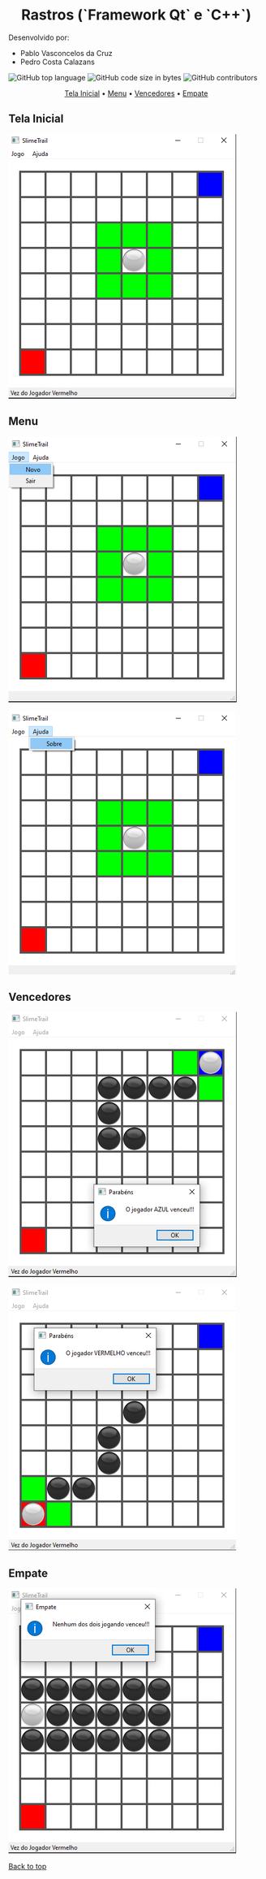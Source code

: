 <h1 align="center"> Rastros (`Framework Qt` e `C++`)</h1


Desenvolvido por: 

- Pablo Vasconcelos da Cruz
- Pedro Costa Calazans

![GitHub top language](https://img.shields.io/github/languages/top/Pablo321123/Rastros?color=%23f0260f&logo=c%2B%2B) ![GitHub code size in bytes](https://img.shields.io/github/languages/code-size/Pablo321123/Rastros) ![GitHub contributors](https://img.shields.io/github/contributors/Pablo321123/Rastros?logo=github)

<p align="center">  <a href="#tela-inicial">Tela Inicial</a> •  <a href="#menu">Menu</a> •   <a href="#vencedores">Vencedores</a> •   <a href="#empate">Empate</a>

## Tela Inicial

![telaInicial](printsGame/telaInicial.png)

## Menu

![menuJogo](printsGame/menuJogo.png)

![menuAjuda](printsGame/menuAjuda.png)

## Vencedores

![blueWin](printsGame/blueWin.png)

![redWin](printsGame/redWin.png)

## Empate

![empate](printsGame/empate.png)

<a href="#tela-inicial">Back to top</a>

